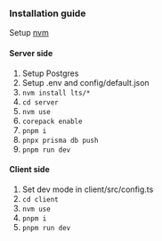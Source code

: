 ### Installation guide
Setup [nvm](https://github.com/nvm-sh/nvm)
#### Server side
1) Setup Postgres
2) Setup .env and config/default.json
3) `nvm install lts/*`
4) `cd server`
5) `nvm use`
6) `corepack enable`
7) `pnpm i`
8) `pnpx prisma db push`
9) `pnpm run dev`

#### Client side
1) Set dev mode in client/src/config.ts
2) `cd client`
3) `nvm use`
4) `pnpm i`
5) `pnpm run dev`